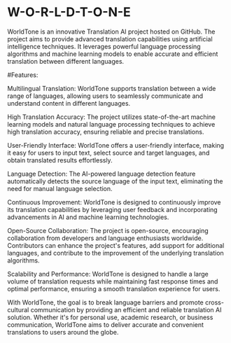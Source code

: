 # W-O-R-L-D-T-O-N-E
WorldTone is an innovative Translation AI project hosted on GitHub. The project aims to provide advanced translation capabilities using artificial intelligence techniques. It leverages powerful language processing algorithms and machine learning models to enable accurate and efficient translation between different languages.

#Features:

Multilingual Translation: WorldTone supports translation between a wide range of languages, allowing users to seamlessly communicate and understand content in different languages.

High Translation Accuracy: The project utilizes state-of-the-art machine learning models and natural language processing techniques to achieve high translation accuracy, ensuring reliable and precise translations.

User-Friendly Interface: WorldTone offers a user-friendly interface, making it easy for users to input text, select source and target languages, and obtain translated results effortlessly.

Language Detection: The AI-powered language detection feature automatically detects the source language of the input text, eliminating the need for manual language selection.

Continuous Improvement: WorldTone is designed to continuously improve its translation capabilities by leveraging user feedback and incorporating advancements in AI and machine learning technologies.

Open-Source Collaboration: The project is open-source, encouraging collaboration from developers and language enthusiasts worldwide. Contributors can enhance the project's features, add support for additional languages, and contribute to the improvement of the underlying translation algorithms.

Scalability and Performance: WorldTone is designed to handle a large volume of translation requests while maintaining fast response times and optimal performance, ensuring a smooth translation experience for users.

With WorldTone, the goal is to break language barriers and promote cross-cultural communication by providing an efficient and reliable translation AI solution. Whether it's for personal use, academic research, or business communication, WorldTone aims to deliver accurate and convenient translations to users around the globe.
